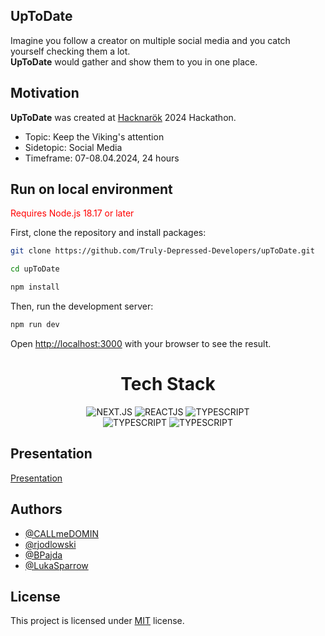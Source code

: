 ## UpToDate

Imagine you follow a creator on multiple social media and you catch yourself checking them a lot. </br> **UpToDate** would gather and show them to you in one place.

## Motivation

**UpToDate** was created at <a href="https://hacknarok.pl/" target="_blank">Hacknarök</a> 2024 Hackathon.

- Topic: Keep the Viking's attention
- Sidetopic: Social Media
- Timeframe: 07-08.04.2024, 24 hours

## Run on local environment

<span style="color: red;">Requires Node.js 18.17 or later</span>

First, clone the repository and install packages:


```bash
git clone https://github.com/Truly-Depressed-Developers/upToDate.git

cd upToDate

npm install
```

Then, run the development server:

```bash
npm run dev
```

Open [http://localhost:3000](http://localhost:3000) with your browser to see the result.


<center> 
<h1> Tech Stack </h1>
<img alt="NEXT.JS" src="https://img.shields.io/badge/Next.js-000000.svg?style=for-the-badge&logo=nextdotjs&logoColor=white"/>
<img alt="REACTJS" src="https://img.shields.io/badge/React-61DAFB.svg?style=for-the-badge&logo=React&logoColor=black"/>
<img alt="TYPESCRIPT" src="https://img.shields.io/badge/TypeScript-3178C6.svg?style=for-the-badge&logo=TypeScript&logoColor=white"/>
</br>
<img alt="TYPESCRIPT" src="https://img.shields.io/badge/Tailwind%20CSS-06B6D4.svg?style=for-the-badge&logo=Tailwind-CSS&logoColor=white"/>
<img alt="TYPESCRIPT" src="https://img.shields.io/badge/shadcn/ui-000000.svg?style=for-the-badge&logo=shadcn/ui&logoColor=white"/>
</center>

## Presentation

[Presentation](https://docs.google.com/presentation/d/1qR5mcgDeohUiAnTJcWe6pzXHNwIW5gynlT5XfV1_Fz8/edit?usp=sharing)

## Authors

- [@CALLmeDOMIN](https://github.com/CALLmeDOMIN)
- [@rjodlowski](https://github.com/rjodlowski)
- [@BPajda](https://github.com/BPajda)
- [@LukaSparrow ](https://github.com/LukaSparrow )

## License

This project is licensed under [MIT](./LICENSE) license.